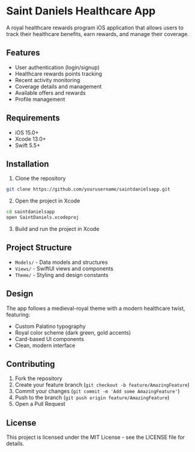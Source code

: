 # Saint Daniels Healthcare App

A royal healthcare rewards program iOS application that allows users to track their healthcare benefits, earn rewards, and manage their coverage.

## Features

- User authentication (login/signup)
- Healthcare rewards points tracking
- Recent activity monitoring
- Coverage details and management
- Available offers and rewards
- Profile management

## Requirements

- iOS 15.0+
- Xcode 13.0+
- Swift 5.5+

## Installation

1. Clone the repository
```bash
git clone https://github.com/yourusername/saintdanielsapp.git
```

2. Open the project in Xcode
```bash
cd saintdanielsapp
open SaintDaniels.xcodeproj
```

3. Build and run the project in Xcode

## Project Structure

- `Models/` - Data models and structures
- `Views/` - SwiftUI views and components
- `Theme/` - Styling and design constants

## Design

The app follows a medieval-royal theme with a modern healthcare twist, featuring:
- Custom Palatino typography
- Royal color scheme (dark green, gold accents)
- Card-based UI components
- Clean, modern interface

## Contributing

1. Fork the repository
2. Create your feature branch (`git checkout -b feature/AmazingFeature`)
3. Commit your changes (`git commit -m 'Add some AmazingFeature'`)
4. Push to the branch (`git push origin feature/AmazingFeature`)
5. Open a Pull Request

## License

This project is licensed under the MIT License - see the LICENSE file for details. 
